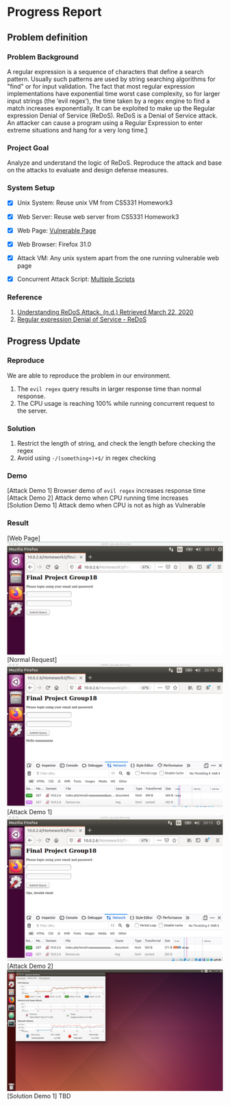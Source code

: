 # Progress Report

## Problem definition

### Problem Background
A regular expression is a sequence of characters that define a search pattern. Usually such patterns are used by string searching algorithms for "find" or for input validation. The fact that most regular expression implementations have exponential time worst case complexity, so for larger input strings (the ‘evil regex’), the time taken by a regex engine to find a match increases exponentially. It can be exploited to make up the Regular expression Denial of Service (ReDoS). ReDoS is a Denial of Service attack. An attacker can cause a program using a Regular Expression to enter extreme situations and hang for a very long time.[1](#Reference)

### Project Goal
Analyze and understand the logic of ReDoS. Reproduce the attack and base on the attacks to evaluate and design defense measures.

### System Setup
- [X] Unix System: Reuse unix VM from CS5331 Homework3
- [X] Web Server: Reuse web server from CS5331 Homework3
- [X] Web Page: [Vulnerable Page](../vulnerable/README.md)
- [X] Web Browser: Firefox 31.0
- [X] Attack VM: Any unix system apart from the one running vulnerable web page
- [X] Concurrent Attack Script: [Multiple Scripts](../attack/README.md)


### Reference
1. [Understanding ReDoS Attack. (n.d.) Retrieved March 22, 2020](https://www.geeksforgeeks.org/understanding-redos-attack)
2. [Regular expression Denial of Service - ReDoS](https://owasp.org/www-community/attacks/Regular_expression_Denial_of_Service_-_ReDoS)

## Progress Update

### Reproduce
We are able to reproduce the problem in our environment. 
1. The `evil regex` query results in larger response time than normal response.
2. The CPU usage is reaching 100% while running concurrent request to the server.

### Solution
1. Restrict the length of string, and check the length before checking the regex
2. Avoid using `-/(something+)+$/` in regex checking

### Demo
[Attack Demo 1] Browser demo of `evil regex` increases response time<br>
[Attack Demo 2] Attack demo when CPU running time increases<br>
[Solution Demo 1] Attack demo when CPU is not as high as Vulnerable<br>

### Result
[Web Page]<br>![web page](./results/web_page.jpg)
[Normal Request]<br>![normal request](./results/normal_request.jpg)
[Attack Demo 1]<br>![attack demo 1](./results/attack_demo_1.jpg)
[Attack Demo 2]<br>![attack demo 2](./results/attack_demo_2.png)
[Solution Demo 1] TBD<br>

